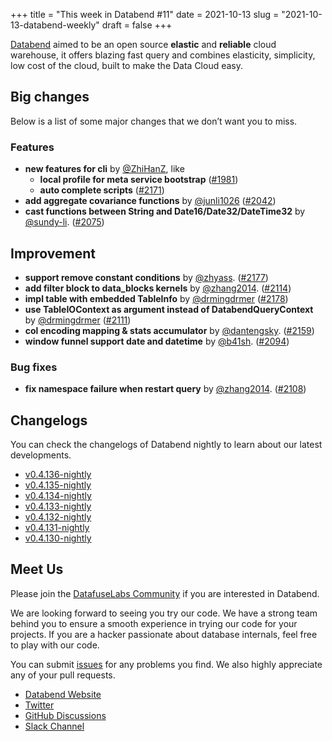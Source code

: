 +++
title = "This week in Databend #11"
date = 2021-10-13
slug = "2021-10-13-databend-weekly"
draft = false
+++

[Databend](https://github.com/datafuselabs/databend) aimed to be an open source **elastic** and **reliable** cloud warehouse, it offers blazing fast query and combines elasticity, simplicity, low cost of the cloud, built to make the Data Cloud easy.

## Big changes

Below is a list of some major changes that we don’t want you to miss.

### Features

- **new features for cli** by [@ZhiHanZ](https://github.com/ZhiHanZ), like
    - **local profile for meta service bootstrap** ([#1981](https://github.com/datafuselabs/databend/pull/1981))
    - **auto complete scripts** ([#2171](https://github.com/datafuselabs/databend/pull/2171))
- **add aggregate covariance functions** by [@junli1026](https://github.com/junli1026) ([#2042](https://github.com/datafuselabs/databend/pull/2042))
- **cast functions between String and Date16/Date32/DateTime32** by [@sundy-li](https://github.com/sundy-li). ([#2075](https://github.com/datafuselabs/databend/pull/2075))

## Improvement

- **support remove constant conditions** by [@zhyass](https://github.com/zhyass). ([#2177](https://github.com/datafuselabs/databend/pull/2177))
- **add filter block to data_blocks kernels** by [@zhang2014](https://github.com/zhang2014). ([#2114](https://github.com/datafuselabs/databend/pull/2114))
- **impl table with embedded TableInfo** by [@drmingdrmer](https://github.com/drmingdrmer) ([#2178](https://github.com/datafuselabs/databend/pull/2178))
- **use TableIOContext as argument instead of DatabendQueryContext** by [@drmingdrmer](https://github.com/drmingdrmer) ([#2111](https://github.com/datafuselabs/databend/pull/2111))
- **col encoding mapping & stats accumulator** by [@dantengsky](https://github.com/dantengsky). ([#2159](https://github.com/datafuselabs/databend/pull/2159))
- **window funnel support date and datetime** by [@b41sh](https://github.com/b41sh). ([#2094](https://github.com/datafuselabs/databend/pull/2094))

### Bug fixes

- **fix namespace failure when restart query** by [@zhang2014](https://github.com/zhang2014). ([#2108](https://github.com/datafuselabs/databend/pull/2108)) 

## Changelogs

You can check the changelogs of Databend nightly to learn about our latest developments.

- [v0.4.136-nightly](https://github.com/datafuselabs/databend/releases/tag/v0.4.136-nightly)
- [v0.4.135-nightly](https://github.com/datafuselabs/databend/releases/tag/v0.4.135-nightly)
- [v0.4.134-nightly](https://github.com/datafuselabs/databend/releases/tag/v0.4.134-nightly)
- [v0.4.133-nightly](https://github.com/datafuselabs/databend/releases/tag/v0.4.133-nightly)
- [v0.4.132-nightly](https://github.com/datafuselabs/databend/releases/tag/v0.4.132-nightly)
- [v0.4.131-nightly](https://github.com/datafuselabs/databend/releases/tag/v0.4.131-nightly)
- [v0.4.130-nightly](https://github.com/datafuselabs/databend/releases/tag/v0.4.130-nightly)

## Meet Us

Please join the [DatafuseLabs Community](https://github.com/datafuselabs/) if you are interested in Databend.

We are looking forward to seeing you try our code. We have a strong team behind you to ensure a smooth experience in trying our code for your projects.
If you are a hacker passionate about database internals, feel free to play with our code.

You can submit [issues](https://github.com/datafuselabs/databend/issues) for any problems you find. We also highly appreciate any of your pull requests.

- [Databend Website](https://databend.rs)
- [Twitter](https://twitter.com/Datafuse_Labs)
- [GitHub Discussions](https://github.com/datafuselabs/databend/discussions)
- [Slack Channel](https://link.databend.rs/join-slack)
